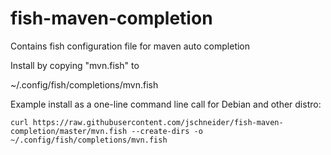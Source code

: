 # fish-maven-completion
Contains fish configuration file for maven auto completion

Install by copying "mvn.fish" to 
 
 ~/.config/fish/completions/mvn.fish
 
 Example install as a one-line command line call for Debian and other distro:
 
 `curl https://raw.githubusercontent.com/jschneider/fish-maven-completion/master/mvn.fish --create-dirs -o ~/.config/fish/completions/mvn.fish`
